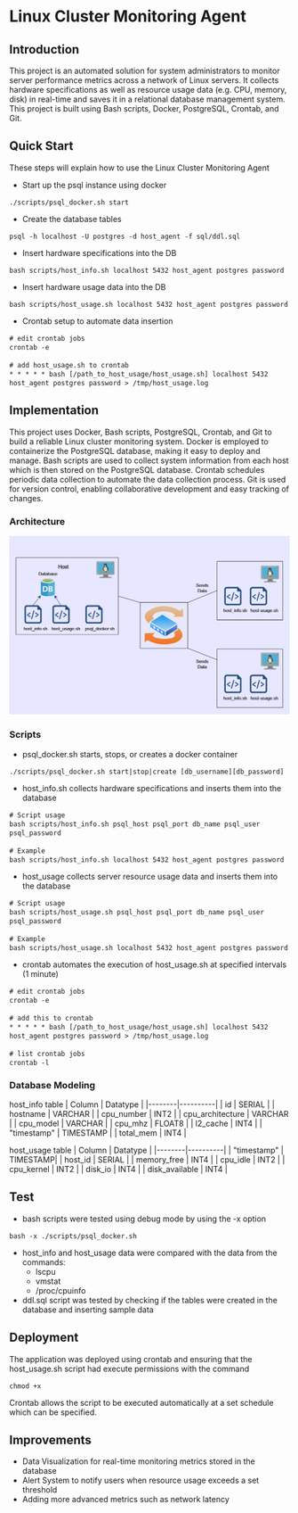 # Linux Cluster Monitoring Agent
## Introduction
This project is an automated solution for system administrators to monitor server performance metrics across a network of Linux servers. It collects hardware specifications as well as resource usage data (e.g. CPU, memory, disk) in real-time and saves it in a relational database management system. This project is built using Bash scripts, Docker, PostgreSQL, Crontab, and Git.
## Quick Start
These steps will explain how to use the Linux Cluster Monitoring Agent
- Start up the psql instance using docker
```
./scripts/psql_docker.sh start
```
- Create the database tables
```
psql -h localhost -U postgres -d host_agent -f sql/ddl.sql
```
- Insert hardware specifications into the DB
```
bash scripts/host_info.sh localhost 5432 host_agent postgres password
```
- Insert hardware usage data into the DB
```
bash scripts/host_usage.sh localhost 5432 host_agent postgres password
```
- Crontab setup to automate data insertion
```
# edit crontab jobs
crontab -e

# add host_usage.sh to crontab
* * * * * bash [/path_to_host_usage/host_usage.sh] localhost 5432 host_agent postgres password > /tmp/host_usage.log
```
## Implementation 
This project uses Docker, Bash scripts, PostgreSQL, Crontab, and Git to build a reliable Linux cluster monitoring system. Docker is employed to containerize the PostgreSQL database, making it easy to deploy and manage. Bash scripts are used to collect system information from each host which is then stored on the PostgreSQL database. Crontab schedules periodic data collection to automate the data collection process. Git is used for version control, enabling collaborative development and easy tracking of changes. 
### Architecture
![Cluster Diagram](./assets/Architecture.png) 

### Scripts 
- psql_docker.sh starts, stops, or creates a docker container 
```
./scripts/psql_docker.sh start|stop|create [db_username][db_password]
```
- host_info.sh collects hardware specifications and inserts them into the database
```
# Script usage
bash scripts/host_info.sh psql_host psql_port db_name psql_user psql_password

# Example
bash scripts/host_info.sh localhost 5432 host_agent postgres password
```
- host_usage collects server resource usage data and inserts them into the database
```
# Script usage
bash scripts/host_usage.sh psql_host psql_port db_name psql_user psql_password

# Example
bash scripts/host_usage.sh localhost 5432 host_agent postgres password
```
- crontab automates the execution of host_usage.sh at specified intervals (1 minute)
```
# edit crontab jobs
crontab -e

# add this to crontab
* * * * * bash [/path_to_host_usage/host_usage.sh] localhost 5432 host_agent postgres password > /tmp/host_usage.log

# list crontab jobs
crontab -l
```
### Database Modeling
host_info table
| Column | Datatype | 
|--------|----------|
| id | SERIAL |
| hostname | VARCHAR |
| cpu_number | INT2 |
| cpu_architecture | VARCHAR |
| cpu_model | VARCHAR | 
| cpu_mhz | FLOAT8 | 
| l2_cache | INT4 | 
| "timestamp" | TIMESTAMP | 
| total_mem | INT4 |

host_usage table
| Column | Datatype | 
|--------|----------|
| "timestamp" | TIMESTAMP|
| host_id | SERIAL |
| memory_free | INT4 | 
| cpu_idle | INT2 | 
| cpu_kernel | INT2 | 
| disk_io | INT4 | 
| disk_available | INT4 |

## Test
- bash scripts were tested using debug mode by using the -x option
```
bash -x ./scripts/psql_docker.sh
```
- host_info and host_usage data were compared with the data from the commands:
  - lscpu
  - vmstat
  - /proc/cpuinfo
- ddl.sql script was tested by checking if the tables were created in the database and inserting sample data

## Deployment
The application was deployed using crontab and ensuring that the host_usage.sh script had execute permissions with the command
```
chmod +x
```
Crontab allows the script to be executed automatically at a set schedule which can be specified. 

## Improvements
- Data Visualization for real-time monitoring metrics stored in the database
- Alert System to notify users when resource usage exceeds a set threshold
- Adding more advanced metrics such as network latency
